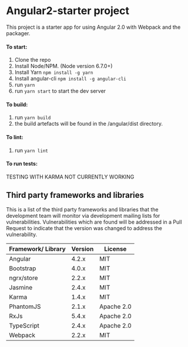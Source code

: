 # Angular2-starter project

This project is a starter app for using Angular 2.0 with Webpack and the packager.

#### To start:

1. Clone the repo
2. Install Node/NPM. (Node version 6.7.0+)
3. Install Yarn `npm install -g yarn`
4. Install angular-cli `npm install -g angular-cli`
5. run `yarn`
6. run `yarn start` to start the dev server

#### To build:

1. run `yarn build`
2. the build artefacts will be found in the /angular/dist directory.

#### To lint:

1. run `yarn lint`

#### To run tests:

TESTING WITH KARMA NOT CURRENTLY WORKING

## Third party frameworks and libraries

This is a list of the third party frameworks and libraries that the development team 
will monitor via development mailing lists for vulnerabilities.  Vulnerabilities which 
are found will be addressed in a Pull Request to indicate that the version was changed 
to address the vulnerability.

| Framework/ Library | Version  | License
| ------------------ | -------- | -------
| Angular            | 4.2.x    | MIT
| Bootstrap          | 4.0.x    | MIT
| ngrx/store         | 2.2.x    | MIT
| Jasmine            | 2.4.x    | MIT
| Karma              | 1.4.x    | MIT
| PhantomJS          | 2.1.x    | Apache 2.0
| RxJs               | 5.4.x    | Apache 2.0
| TypeScript         | 2.4.x    | Apache 2.0
| Webpack            | 2.2.x    | MIT
